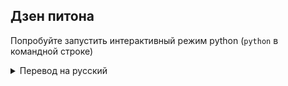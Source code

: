 ## Дзен питона
Попробуйте запустить интерактивный режим python (`python` в командной строке)


<details><summary>Перевод на русский</summary>
<p>
- Красивое лучше, чем уродливое.
- Явное лучше, чем неявное.
- Простое лучше, чем сложное.
- Сложное лучше, чем запутанное.
- Плоское лучше, чем вложенное.
- Разреженное лучше, чем плотное.
- Читаемость имеет значение.
- Особые случаи не настолько особые, чтобы нарушать правила.
- При этом практичность важнее безупречности.
- Ошибки никогда не должны замалчиваться.
- Если они не замалчиваются явно.
- Встретив двусмысленность, отбрось искушение угадать.
- Должен существовать один и, желательно, только один очевидный способ сделать это.
- Хотя он поначалу может быть и не очевиден, если вы не голландец.
- Сейчас лучше, чем никогда.
- Хотя никогда зачастую лучше, чем прямо сейчас.
- Если реализацию сложно объяснить — идея плоха.
- Если реализацию легко объяснить — идея, возможно, хороша.
- Пространства имён — отличная штука! Будем делать их больше!
</p>
</details>
